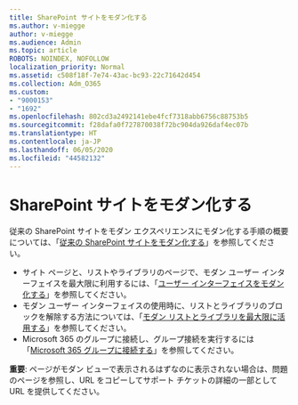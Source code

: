 ```yaml
---
title: SharePoint サイトをモダン化する
ms.author: v-miegge
author: v-miegge
ms.audience: Admin
ms.topic: article
ROBOTS: NOINDEX, NOFOLLOW
localization_priority: Normal
ms.assetid: c508f18f-7e74-43ac-bc93-22c71642d454
ms.collection: Adm_O365
ms.custom:
- "9000153"
- "1692"
ms.openlocfilehash: 802cd3a2492141ebe4fcf7318abb6756c88753b5
ms.sourcegitcommit: f28dafa0f727870038f72bc904da926daf4ec07b
ms.translationtype: HT
ms.contentlocale: ja-JP
ms.lasthandoff: 06/05/2020
ms.locfileid: "44582132"
---
```

# <a name="modernize-your-sharepoint-sites"></a>SharePoint サイトをモダン化する

従来の SharePoint サイトをモダン エクスペリエンスにモダン化する手順の概要については、「[従来の SharePoint サイトをモダン化する](https://docs.microsoft.com/sharepoint/dev/transform/modernize-classic-sites)」を参照してください。

* サイト ページと、リストやライブラリのページで、モダン ユーザー インターフェイスを最大限に利用するには、「[ユーザー インターフェイスをモダン化する](https://docs.microsoft.com/sharepoint/dev/transform/modernize-userinterface)」を参照してください。
* モダン ユーザー インターフェイスの使用時に、リストとライブラリのブロックを解除する方法については、「[モダン リストとライブラリを最大限に活用する](https://docs.microsoft.com/sharepoint/dev/transform/modernize-userinterface-lists-and-libraries)」を参照してください。
* Microsoft 365 のグループに接続し、グループ接続を実行するには「[Microsoft 365 グループに接続する](https://docs.microsoft.com/sharepoint/dev/transform/modernize-connect-to-office365-group)」を参照してください。

**重要**: ページがモダン ビューで表示されるはずなのに表示されない場合は、問題のページを参照し、URL をコピーしてサポート チケットの詳細の一部として URL を提供してください。
